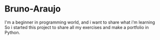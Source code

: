 # Bruno-Araujo
I'm a beginner in programming world, and i want to share what i'm learning
So i started this project to share all my exercises and make a portfolio in Python.
